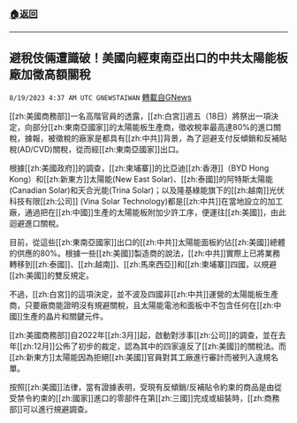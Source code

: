 ###  [:house:返回](README.md)
---


## 避稅伎倆遭識破！美國向經東南亞出口的中共太陽能板廠加徵高額關稅
`8/19/2023 4:37 AM UTC GNEWSTAIWAN` [轉載自GNews](https://gnews.org/articles/1569936)



[[zh:美國商務部]]一名高階官員的透露，[[zh:白宮]]週五（18日）將祭出一項決定，向部分[[zh:東南亞國家]]的太陽能板生產商，徵收稅率最高達80%的進口關稅，據報，被徵稅的廠家是都具有[[zh:中共]]背景，為了迴避支付反傾銷和反補貼稅(AD/CVD)關稅，從而經[[zh:東南亞國家]]出口。 

根據[[zh:美國政府]]的調查，[[zh:柬埔寨]]的比亞迪[[zh:香港]]（BYD Hong Kong）和[[zh:新東方]]太陽能(New East Solar)、[[zh:泰國]]的阿特斯太陽能(Canadian Solar)和天合光能(Trina Solar)；以及隆基綠能旗下的[[zh:越南]]光伏科技有限[[zh:公司]] (Vina Solar Technology)都是[[zh:中共]]在當地設立的加工廠，通過把在[[zh:中國]]生產的太陽能板附加少許工序，便運往[[zh:美國]]，由此迴避進口關稅。

目前，從這些[[zh:東南亞國家]]出口的[[zh:中共]]太陽能面板約佔[[zh:美國]]總體的供應的80%。根據一些[[zh:美國]]製造商的說法，[[zh:中共]]實際上已將業務轉移到[[zh:泰國]]、[[zh:越南]]、[[zh:馬來西亞]]和[[zh:柬埔寨]]四國，以規避[[zh:美國]]的雙反規定。

不過，[[zh:白宮]]的這項決定，並不波及四國非[[zh:中共]]運營的太陽能板生產商，只要廠商能證明沒有規避關稅，且太陽能電池和面板中不包含任何在[[zh:中國]]生產的晶片和關鍵元件。

[[zh:美國商務部]]自2022年[[zh:3月]]起，啟動對涉事[[zh:公司]]的調查，並在去年[[zh:12月]]公佈了初步的裁定，認為其中的四家違反了[[zh:美國]]的關稅法。而[[zh:新東方]]太陽能因為拒絕[[zh:美國]]官員對其工廠進行審計而被列入違規名單。

按照[[zh:美國]]法律，當有證據表明，受現有反傾銷/反補貼令約束的商品是由從受禁令約束的[[zh:國家]]進口的零部件在第[[zh:三國]]完成或組裝時，[[zh:商務部]]可以進行規避調查。


